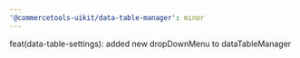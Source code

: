 ```yaml
---
'@commercetools-uikit/data-table-manager': minor
---
```


feat(data-table-settings): added new dropDownMenu to dataTableManager
